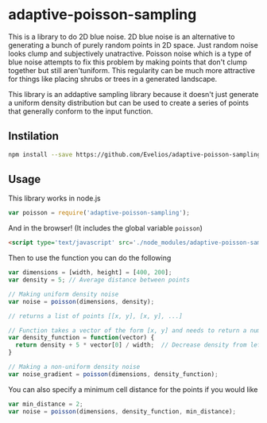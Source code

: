 # adaptive-poisson-sampling

This is a library to do 2D blue noise. 2D blue noise is an alternative to
generating a bunch of purely random points in 2D space. Just random noise
looks clump and subjectively unatractive. Poisson noise which is a type of
blue noise attempts to fix this problem by making points that don't clump
together but still aren'tuniform. This regularity can be much more attractive
for things like placing shrubs or trees in a generated landscape.

This library is an addaptive sampling library because it doesn't just generate
a uniform density distribution but can be used to create a series of points
that generally conform to the input function.

## Instilation

```sh
npm install --save https://github.com/Evelios/adaptive-poisson-sampling.git
```

##  Usage

This library works in node.js
```js
var poisson = require('adaptive-poisson-sampling');
```

And in the browser! (It includes the global variable `poisson`)
```html
<script type='text/javascript' src='./node_modules/adaptive-poisson-sampling.js'></script>
```

Then to use the function you can do the following
```js
var dimensions = [width, height] = [400, 200];
var density = 5; // Average distance between points

// Making uniform density noise
var noise = poisson(dimensions, density);

// returns a list of points [[x, y], [x, y], ...]

// Function takes a vector of the form [x, y] and needs to return a number
var density_function = function(vector) {
  return density + 5 * vector[0] / width;  // Decrease density from left to right
}

// Making a non-uniform density noise
var noise_gradient = poisson(dimensions, density_function);
```

You can also specify a minimum cell distance for the points if you would like
```js
var min_distance = 2;
var noise = poisson(dimensions, density_function, min_distance);
```
